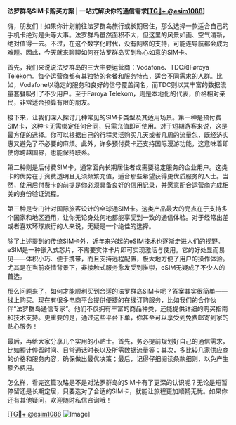 **法罗群岛SIM卡购买方案 | 一站式解决你的通信需求[[TG💪+ @esim1088](https://t.me/s/esim1088)]**

嗨，朋友们！如果你计划前往法罗群岛旅行或长期居住，那么选择一款适合自己的手机卡绝对是头等大事。法罗群岛虽然面积不大，但这里的风景如画、空气清新，绝对值得一去。不过，在这个数字化时代，没有网络的支持，可能连导航都会成为难题。因此，今天就来聊聊如何在法罗群岛买到称心如意的SIM卡。

首先，我们来说说法罗群岛的三大主要运营商：Vodafone、TDC和Føroya Telekom。每个运营商都有其独特的套餐和服务特点，适合不同需求的人群。比如，Vodafone以稳定的服务和良好的信号覆盖闻名，而TDC则以其丰富的数据流量套餐吸引了不少用户。至于Føroya Telekom，则是本地化的代表，价格相对亲民，非常适合预算有限的朋友。

接下来，让我们深入探讨几种常见的SIM卡类型及其适用场景。第一种是预付费SIM卡，这种卡无需绑定任何合同，只需充值即可使用。对于短期游客来说，这是最方便的选择。你可以根据自己的行程灵活购买几天或者几周的流量包，既经济实惠又避免了不必要的麻烦。此外，许多预付费卡还支持国际漫游功能，这意味着即使你跨越国界，也能保持联系。

第二种则是后付费SIM卡，通常面向长期居住者或需要稳定服务的企业用户。这类卡的优势在于资费透明且无须频繁充值，适合那些希望获得更优质服务的人士。当然，使用后付费卡的前提是你必须具备良好的信用记录，并愿意配合运营商完成相关的身份验证流程。

第三种是专门针对国际旅客设计的全球通SIM卡。这类产品最大的亮点在于支持多个国家和地区通用，让你无论身处何地都能享受到一致的通信体验。对于经常出差或者喜欢环球旅行的人来说，无疑是一个绝佳的选择。

除了上述提到的传统SIM卡外，近年来兴起的eSIM技术也逐渐走进人们的视野。eSIM是一种嵌入式芯片，不需要实体卡片即可实现激活与使用。它的好处显而易见——体积小巧、便于携带，而且支持远程配置，极大地方便了用户的操作体验。尤其是在当前疫情背景下，非接触式服务愈发受到推崇，eSIM无疑成了不少人的首选。

那么问题来了，如何才能顺利买到合适的法罗群岛SIM卡呢？答案其实很简单——线上购买。现在有很多电商平台提供便捷的在线订购服务，比如我们的合作伙伴“法罗群岛通信专家”。他们不仅拥有丰富的商品种类，还能提供详细的购买指南和技术支持。更重要的是，通过这些平台下单，你甚至可以享受到免费邮寄到家的贴心服务！

最后，再给大家分享几个实用的小贴士。首先，务必提前规划好自己的通信需求，比如预计停留时间、日常通话时长以及所需数据流量等；其次，多比较几家供应商的价格和服务内容，确保做出最优决策；最后，记得仔细阅读条款细则，以免产生额外费用。

怎么样，看完这篇攻略是不是对法罗群岛的SIM卡有了更深的认识呢？无论是短暂停留还是长期定居，只要选对了合适的SIM卡，就能让旅程更加顺畅无忧。如果你还有其他疑问，欢迎随时私信咨询哦！

[[TG💪+ @esim1088](https://t.me/s/esim1088) ![Image](https://i.postimg.cc/4NQfJmqS/Snipaste-2025-05-13-00-14-12.png)]